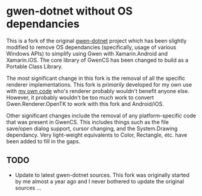 # gwen-dotnet without OS dependancies

This is a fork of the original [gwen-dotnet](https://code.google.com/p/gwen-dotnet/) project which has been slightly
modified to remove OS dependancies (specifically, usage of various Windows
APIs) to simplify using Gwen with Xamarin.Android and Xamarin.iOS. The core
library of GwenCS has been changed to build as a Portable Class Library.

The most significant change in this fork is the removal of all the specific
renderer implementations. This fork is *primarily* developed for my own use with 
[my own code](https://github.com/gered/Blarg.GameFramework) who's renderer probably wouldn't benefit anyone else. However,
it probably wouldn't be too much work to convert Gwen.Renderer.OpenTK to work
with this fork and Android/iOS.

Other significant changes include the removal of any platform-specific code
that was present in GwenCS. This includes things such as the file save/open
dialog support, cursor changing, and the System.Drawing dependancy. Very
light-weight equivalents to Color, Rectangle, etc. have been added to 
fill in the gaps.

## TODO

* Update to latest gwen-dotnet sources. This fork was originally started by me
almost a year ago and I never bothered to update the original sources ...
